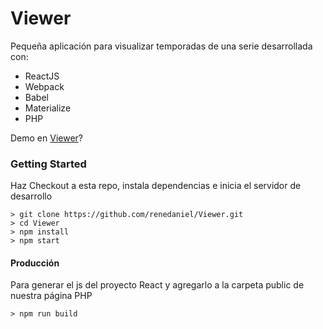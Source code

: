# Viewer

Pequeña aplicación para visualizar temporadas de una serie desarrollada con:

- ReactJS
- Webpack
- Babel
- Materialize
- PHP

Demo en [Viewer](http://renedaniel.ga/viewer?gid=544242)?

### Getting Started

Haz Checkout a esta repo, instala dependencias e inicia el servidor de desarrollo

```
> git clone https://github.com/renedaniel/Viewer.git
> cd Viewer
> npm install
> npm start
```

#### Producción

Para generar el js del proyecto React y agregarlo a la carpeta public de nuestra página PHP

```
> npm run build
```
